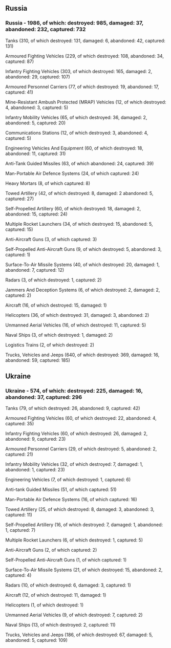 
 
 ## Russia
 
 ### Russia - 1986, of which: destroyed: 985, damaged: 37, abandoned: 232, captured: 732

 

 

 Tanks (310, of which destroyed: 131, damaged: 6, abandoned: 42, captured: 131)

 Armoured Fighting Vehicles (229, of which destroyed: 108, abandoned: 34, captured: 87)

 Infantry Fighting Vehicles (303, of which destroyed: 165, damaged: 2, abandoned: 29, captured: 107)

 Armoured Personnel Carriers (77, of which destroyed: 19, abandoned: 17, captured: 41)

 Mine-Resistant Ambush Protected (MRAP) Vehicles (12, of which destroyed: 4, abandoned: 3, captured: 5)

 Infantry Mobility Vehicles (65, of which destroyed: 36, damaged: 2, abandoned: 5, captured: 20)

 Communications Stations (12, of which destroyed: 3, abandoned: 4, captured: 5)

 Engineering Vehicles And Equipment (60, of which destroyed: 18, abandoned: 11, captured: 31)

 Anti-Tank Guided Missiles (63, of which abandoned: 24, captured: 39)

 Man-Portable Air Defence Systems (24, of which captured: 24)

 Heavy Mortars (8, of which captured: 8)

 Towed Artillery (42, of which destroyed: 8, damaged: 2 abandoned: 5, captured: 27)

 Self-Propelled Artillery (60, of which destroyed: 18, damaged: 2, abandoned: 15, captured: 24)

 Multiple Rocket Launchers (34, of which destroyed: 15, abandoned: 5, captured: 15)

 Anti-Aircraft Guns (3, of which captured: 3)

 Self-Propelled Anti-Aircraft Guns (9, of which destroyed: 5, abandoned: 3, captured: 1)

 Surface-To-Air Missile Systems (40, of which destroyed: 20, damaged: 1, abandoned: 7, captured: 12)

 Radars (3, of which destroyed: 1, captured: 2)

 Jammers And Deception Systems (6, of which destroyed: 2, damaged: 2, captured: 2)

 Aircraft (16, of which destroyed: 15, damaged: 1)

 Helicopters (36, of which destroyed: 31, damaged: 3, abandoned: 2)

 Unmanned Aerial Vehicles (16, of which destroyed: 11, captured: 5)

 Naval Ships (3, of which destroyed: 1, damaged: 2)

 Logistics Trains (2, of which destroyed: 2)

 Trucks, Vehicles and Jeeps (640, of which destroyed: 369, damaged: 16, abandoned: 59, captured: 185)

 
 
 ## Ukraine
 
 ### Ukraine - 574, of which: destroyed: 225, damaged: 16, abandoned: 37, captured: 296

 

 

 Tanks (79, of which destroyed: 26, abandoned: 9, captured: 42)

 Armoured Fighting Vehicles (60, of which destroyed: 22, abandoned: 4, captured: 35)

 Infantry Fighting Vehicles (60, of which destroyed: 26, damaged: 2, abandoned: 9, captured: 23)

 Armoured Personnel Carriers (29, of which destroyed: 5, abandoned: 2, captured: 21)

 Infantry Mobility Vehicles (32, of which destroyed: 7, damaged: 1, abandoned: 1, captured: 23)

 Engineering Vehicles (7, of which destroyed: 1, captured: 6)

 Anti-tank Guided Missiles (51, of which captured: 51)

 Man-Portable Air Defence Systems (16, of which captured: 16)

 Towed Artillery (25, of which destroyed: 8, damaged: 3, abandoned: 3, captured: 11)

 Self-Propelled Artillery (16, of which destroyed: 7, damaged: 1, abandoned: 1, captured: 7)

 Multiple Rocket Launchers (6, of which destroyed: 1, captured: 5)

 Anti-Aircraft Guns (2, of which captured: 2)

 Self-Propelled Anti-Aircraft Guns (1, of which captured: 1)

 Surface-To-Air Missile Systems (21, of which destroyed: 15, abandoned: 2, captured: 4)

 

 

 Radars (10, of which destroyed: 6, damaged: 3, captured: 1)

 Aircraft (12, of which destroyed: 11, damaged: 1)

 Helicopters (1, of which destroyed: 1)

 Unmanned Aerial Vehicles (9, of which destroyed: 7, captured: 2)

 Naval Ships (13, of which destroyed: 2, captured: 11)

 Trucks, Vehicles and Jeeps (186, of which destroyed: 67, damaged: 5, abandoned: 5, captured: 109)

